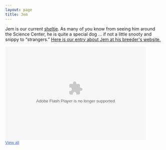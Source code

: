 ```yaml
---
layout: page
title: Jem
---
```

Jem is our current [sheltie](http://www.wisheltierescue.com/).  As many of you know from seeing him around the Science Center, he is quite a special dog ... if not a little snooty and snippy to “strangers.”  [Here is our entry about Jem at his breeder's website.](http://sheltiespandp.weebly.com/jem.html)

<div style="width:450px;font-family:arial,sans-serif;font-size:13px;"><div><embed type="application/x-shockwave-flash" src="https://photos.gstatic.com/media/slideshow.swf" width="450" height="300" flashvars="host=picasaweb.google.com&hl=en_US&feat=flashalbum&RGB=0x000000&feed=https%3A%2F%2Fpicasaweb.google.com%2Fdata%2Ffeed%2Fapi%2Fuser%2F107081804861686762583%2Falbumid%2F5832948904599650353%3Falt%3Drss%26kind%3Dphoto%26authkey%3DGv1sRgCPjQ-JX6kuCOXg%26hl%3Den_US" pluginspage="http://www.macromedia.com/go/getflashplayer"></embed></div><span style="float:left;"><a href="https://picasaweb.google.com/107081804861686762583/Jem?authuser=0&authkey=Gv1sRgCPjQ-JX6kuCOXg&feat=flashalbum" style="color:#3964c2">View all</a></span></div>
